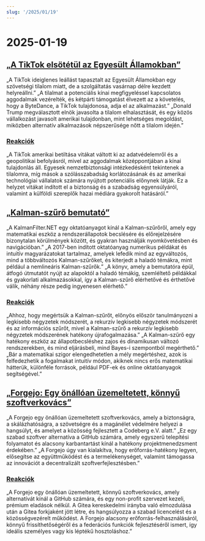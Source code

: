 ```yaml
---
slug: '/2025/01/19'
---
```


# 2025-01-19

## [„A TikTok elsötétül az Egyesült Államokban”](https://techcrunch.com/2025/01/18/tiktok-goes-dark-in-the-u-s/)

„A TikTok ideiglenes leállást tapasztalt az Egyesült Államokban egy szövetségi tilalom miatt, de a szolgáltatás vasárnap délre kezdett helyreállni.” „A tilalmat a potenciális kínai megfigyeléssel kapcsolatos aggodalmak vezérelték, és kétpárti támogatást élvezett az a követelés, hogy a ByteDance, a TikTok tulajdonosa, adja el az alkalmazást.” „Donald Trump megválasztott elnök javasolta a tilalom elhalasztását, és egy közös vállalkozást javasolt amerikai tulajdonban, mint lehetséges megoldást, miközben alternatív alkalmazások népszerűsége nőtt a tilalom idején.”

### [Reakciók](https://news.ycombinator.com/item?id=42753396)

„A TikTok amerikai betiltása vitákat váltott ki az adatvédelemről és a geopolitikai befolyásról, mivel az aggodalmak középpontjában a kínai tulajdonlás áll. Egyesek nemzetbiztonsági intézkedésként tekintenek a tilalomra, míg mások a szólásszabadság korlátozásának és az amerikai technológiai vállalatok számára nyújtott potenciális előnynek látják. Ez a helyzet vitákat indított el a biztonság és a szabadság egyensúlyáról, valamint a külföldi szereplők hazai médiára gyakorolt hatásáról.”

## [„Kalman-szűrő bemutató”](https://www.kalmanfilter.net/default.aspx)

„A KalmanFilter.NET egy oktatóanyagot kínál a Kalman-szűrőről, amely egy matematikai eszköz a rendszerállapotok becslésére és előrejelzésére bizonytalan körülmények között, és gyakran használják nyomkövetésben és navigációban.” „A 2017-ben indított oktatóanyag numerikus példákat és intuitív magyarázatokat tartalmaz, amelyek lefedik mind az egyváltozós, mind a többváltozós Kalman-szűrőket, és kiterjedt a haladó témákra, mint például a nemlineáris Kalman-szűrők.” „A könyv, amely a bemutatóra épül, átfogó útmutatót nyújt az alapoktól a haladó témákig, szemléltető példákkal és gyakorlati alkalmazásokkal, így a Kalman-szűrő elérhetővé és érthetővé válik, néhány része pedig ingyenesen elérhető.”

### [Reakciók](https://news.ycombinator.com/item?id=42751690)

„Ahhoz, hogy megértsük a Kalman-szűrőt, előnyös először tanulmányozni a legkisebb négyzetek módszerét, a rekurzív legkisebb négyzetek módszerét és az információs szűrőt, mivel a Kalman-szűrő a rekurzív legkisebb négyzetek módszerének hatékony újrafogalmazása.” „A Kalman-szűrő egy hatékony eszköz az állapotbecsléshez zajos és dinamikusan változó rendszerekben, és mind eljárásbeli, mind Bayes-i szempontból megérthető.” „Bár a matematikai szigor elengedhetetlen a mély megértéshez, azok is felfedezhetik a fogalmakat intuitív módon, akiknek nincs erős matematikai hátterük, különféle források, például PDF-ek és online oktatóanyagok segítségével.”

## [„Forgejo: Egy önállóan üzemeltetett, könnyű szoftverkovács”](https://forgejo.org/)

„A Forgejo egy önállóan üzemeltetett szoftverkovács, amely a biztonságra, a skálázhatóságra, a szövetségre és a magánélet védelmére helyezi a hangsúlyt, és amelyet a közösség fejlesztett a Codeberg e.V. alatt.” „Ez egy szabad szoftver alternatíva a GitHub számára, amely egyszerű telepítési folyamatot és alacsony karbantartást kínál a hatékony projektmenedzsment érdekében.” „A Forgejo úgy van kialakítva, hogy erőforrás-hatékony legyen, elősegítse az együttműködést és a termelékenységet, valamint támogassa az innovációt a decentralizált szoftverfejlesztésben.”

### [Reakciók](https://news.ycombinator.com/item?id=42753523)

„A Forgejo egy önállóan üzemeltetett, könnyű szoftverkovács, amely alternatívát kínál a GitHub számára, és egy non-profit szervezet kezeli, prémium eladások nélkül. A Gitea kereskedelmi irányba való elmozdulása után a Gitea forkjaként jött létre, és hangsúlyozza a szabad licencelést és a közösségvezérelt működést. A Forgejo alacsony erőforrás-felhasználásáról, könnyű frissíthetőségéről és a federációs funkciók fejlesztéséről ismert, így ideális személyes vagy kis léptékű hosztoláshoz.”

<head>
  <meta property="og:title" content="„A TikTok elsötétül az Egyesült Államokban”" />
  <meta property="og:type" content="website" />
  <meta property="og:image" content="https://og.cho.sh/api/og/?title=%E2%80%9EA%20TikTok%20els%C3%B6t%C3%A9t%C3%BCl%20az%20Egyes%C3%BClt%20%C3%81llamokban%E2%80%9D&subheading=2025.%20janu%C3%A1r%2019.%2C%20vas%C3%A1rnap%3A%20Hacker%20News%20%C3%96sszefoglal%C3%B3" />
</head>
